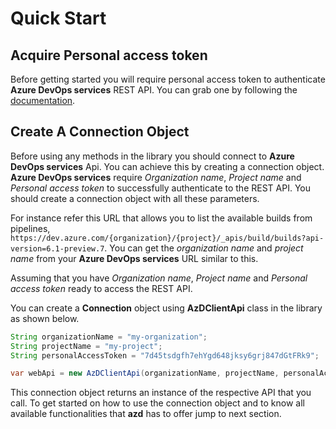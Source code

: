 # Quick Start

## Acquire Personal access token

Before getting started you will require personal access token to authenticate **Azure DevOps services** REST API.
You can grab one by following the [documentation](https://docs.microsoft.com/en-us/azure/devops/organizations/accounts/use-personal-access-tokens-to-authenticate?WT.mc_id=docs-github-dbrown&view=azure-devops&tabs=preview-page).

## Create A Connection Object

Before using any methods in the library you should connect to **Azure DevOps services** Api. You can achieve this by creating a connection object. **Azure DevOps services** require *Organization name*, *Project name* and *Personal access token* to successfully authenticate to the REST API. You should create a connection object with all these parameters.

For instance refer this URL that allows you to list the available builds from pipelines, `https://dev.azure.com/{organization}/{project}/_apis/build/builds?api-version=6.1-preview.7`. You can get the *organization name* and *project name* from your **Azure DevOps services** URL similar to this.

Assuming that you have *Organization name*, *Project name* and *Personal access token* ready to access the REST API.

You can create a **Connection** object using **AzDClientApi** class in the library as shown below.

```java
String organizationName = "my-organization";
String projectName = "my-project";
String personalAccessToken = "7d45tsdgfh7ehYgd648jksy6grj847dGtFRk9";

var webApi = new AzDClientApi(organizationName, projectName, personalAccessToken);
```

This connection object returns an instance of the respective API that you call. To get started on how to use the connection object and to know all available functionalities that **azd** has to offer jump to next section.
